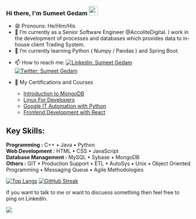 ### Hi there, I'm Sumeet Gedam  <img src="https://media.giphy.com/media/hvRJCLFzcasrR4ia7z/giphy.gif" width="25px">
 
<!--
**sumeetgedam/sumeetgedam** is a ✨ _special_ ✨ repository because its `README.md` (this file) appears on your GitHub profile.
-->
<!-- Here are some ideas to get you started: -->
- 😄 Pronouns: He/Him/His
- 🔭 I’m currently as a Senior Software Engineer @AccoliteDigital. I work in the development of processes and databases which provides data to in-house client Trading System.
- 🌱 I’m currently learning Python ( Numpy / Pandas ) and Spring Boot.
<!-- - 👯 I’m looking to collaborate on ... -->
<!-- - 🤔 I’m looking for help with Full Stack Development -->
<!-- - 💬 Ask me about ... -->
- 📫 How to reach me: [![Linkedin: Sumeet Gedam](https://img.shields.io/badge/-Sumeet%20Gedam-blue?style=flat-square&logo=Linkedin&logoColor=white&link=https://www.linkedin.com/in/sumeet-gedam/)](https://www.linkedin.com/in/sumeet-gedam/)  [![Twitter: Sumeet Gedam](https://img.shields.io/twitter/follow/S_M_G01?style=social)](https://twitter.com/S_M_G01)

- 📇 My Certifications and Courses
    - [Introduction to MongoDB](https://ti-user-certificates.s3.amazonaws.com/ae62dcd7-abdc-4e90-a570-83eccba49043/c8cf984a-7213-4d7f-910f-60ee3f484afd-sumeet-gedam-21ea2b8a-1707-412e-ac33-42a1d35d2464-certificate.pdf)
    - [Linux For Developers](https://www.coursera.org/account/accomplishments/certificate/6RWV47RR8DLG)
    - [Google IT Automation with Python](https://www.coursera.org/account/accomplishments/specialization/certificate/CN3YFAEJRJWD)
    - [Frontend Development with React](https://www.coursera.org/account/accomplishments/certificate/DTXFMTM35XZH)

<!-- - ⚡ Fun fact: ... -->
## Key Skills: 
**Programming :** C++ • Java • Python     
**Web Development :** HTML • CSS • JavaScript  
**Database Management :** MySQL • Sybase • MongoDB  
**Others :** GIT • Production Support • ETL • AutoSys • Unix • Object Oriented Programming • Messaging Queue • Agile Methodologies
<!--
<img align="left" src="https://github-readme-stats.vercel.app/api?username=sumeetgedam&show_icons=true&theme=radical" />
<img align="right" src="https://github-readme-stats.vercel.app/api/top-langs/?username=sumeetgedam&theme=radical&langs_count=6" />
-->
<!-- [![Sumeet's GitHub stats](https://github-readme-stats.vercel.app/api?username=sumeetgedam&show_icons=true&theme=radical)](https://github.com/anuraghazra/github-readme-stats) -->

[![Top Langs](https://github-readme-stats.vercel.app/api/top-langs/?username=sumeetgedam&layout=compact&theme=calm)](https://github.com/sumeetgedam/github-readme-stats)
[![GitHub Streak](https://github-readme-streak-stats.herokuapp.com/?user=sumeetgedam&currStreakNum=2FD3EB&fire=pink&sideLabels=F00&layout=compact&theme=calm)](https://git.io/streak-stats)       
          
<!-- [![Sumeet's github activity graph](https://activity-graph.herokuapp.com/graph?username=sumeetgedam&theme=react-dark)](https://github.com/tannuchoudhary/github-readme-activity-graph) -->

If you want to talk to me or want to discuess something then feel free to ping on LinkedIn.  

![](https://komarev.com/ghpvc/?username=sumeetgedam&color=44CC11)
